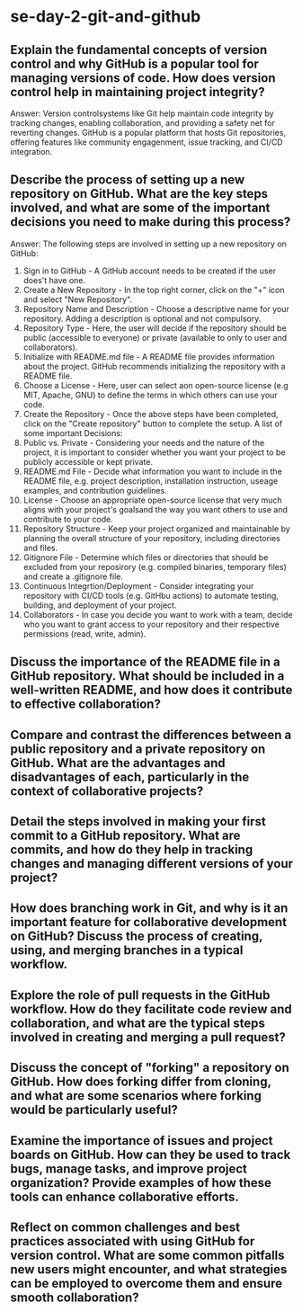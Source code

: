 # se-day-2-git-and-github
## Explain the fundamental concepts of version control and why GitHub is a popular tool for managing versions of code. How does version control help in maintaining project integrity?
Answer:
Version controlsystems like Git help maintain code integrity by tracking changes, enabling collaboration, and providing a safety net for reverting changes. GitHub is a popular platform that hosts Git repositories, offering features like community engagenment, issue tracking, and CI/CD integration.


## Describe the process of setting up a new repository on GitHub. What are the key steps involved, and what are some of the important decisions you need to make during this process?
Answer:
The following steps are involved in setting up a new repository on GitHub:
1. Sign in to GitHub - A GitHub account needs to be created if the user does't have one.
2. Create a New Repository - In the top right corner, click on the "+" icon and select "New Repository".
3. Repository Name and Description - Choose a descriptive name for your repository. Adding a description is optional and not compulsory.
4. Repository Type - Here, the user will decide if the repository should be public (accessible to everyone) or private (available to only to user and collaborators).
5. Initialize with README.md file - A README file provides information about the project. GitHub recommends initializing the repository with a README file.
6. Choose a License - Here, user can select aon open-source license (e.g MIT, Apache, GNU) to define the terms in which others can use your code.
7. Create the Repository - Once the above steps have been completed, click on the "Create repository" button to complete the setup.
A list of some important Decisions:
1. Public vs. Private - Considering your needs and the nature of the project, it is important to consider whether you want your project to be publicly accessible or kept private.
2. README.md File - Decide what information you want to include in the README file, e.g. project description, installation instruction, useage examples, and contribution guidelines.
3. License - Choose an appropriate open-source license that very much aligns with your project's goalsand the way you want others to use and contribute to your code.
4. Repository Structure - Keep your project organized and maintainable by planning the overall structure of your repository, including directories and files.
5. Gitignore File - Determine which files or directories that should be excluded from your reposirory (e.g. compiled binaries, temporary files) and create a .gitignore file.
6. Continuous Integrtion/Deployment - Consider integrating your repository with CI/CD tools (e.g. GitHbu actions) to automate testing, building, and deployment of your project.
7. Collaborators - In case you decide you want to work with a team, decide who you want to grant access to your repository and their respective permissions (read, write, admin).

## Discuss the importance of the README file in a GitHub repository. What should be included in a well-written README, and how does it contribute to effective collaboration?

## Compare and contrast the differences between a public repository and a private repository on GitHub. What are the advantages and disadvantages of each, particularly in the context of collaborative projects?

## Detail the steps involved in making your first commit to a GitHub repository. What are commits, and how do they help in tracking changes and managing different versions of your project?

## How does branching work in Git, and why is it an important feature for collaborative development on GitHub? Discuss the process of creating, using, and merging branches in a typical workflow.

## Explore the role of pull requests in the GitHub workflow. How do they facilitate code review and collaboration, and what are the typical steps involved in creating and merging a pull request?

## Discuss the concept of "forking" a repository on GitHub. How does forking differ from cloning, and what are some scenarios where forking would be particularly useful?

## Examine the importance of issues and project boards on GitHub. How can they be used to track bugs, manage tasks, and improve project organization? Provide examples of how these tools can enhance collaborative efforts.

## Reflect on common challenges and best practices associated with using GitHub for version control. What are some common pitfalls new users might encounter, and what strategies can be employed to overcome them and ensure smooth collaboration?
